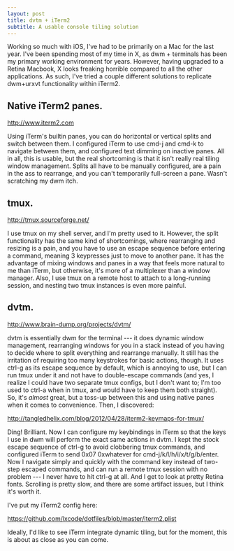 ```yaml
---
layout: post
title: dvtm + iTerm2
subtitle: A usable console tiling solution
---
```


Working so much with iOS, I've had to be primarily on a Mac for the last year.
I've been spending most of my time in X, as dwm + terminals has been my primary
working environment for years. However, having upgraded to a Retina Macbook, X
looks freaking horrible compared to all the other applications. As such, I've
tried a couple different solutions to replicate dwm+urxvt functionality within
iTerm2.

Native iTerm2 panes.
--------------------
<http://www.iterm2.com>

Using iTerm's builtin panes, you can do horizontal or vertical splits and
switch between them. I configured iTerm to use cmd-j and cmd-k to navigate
between them, and configured text dimming on inactive panes. All in all, this
is usable, but the real shortcoming is that it isn't really real tiling window
management. Splits all have to be manually configured, are a pain in the ass to
rearrange, and you can't temporarily full-screen a pane. Wasn't scratching my
dwm itch.

tmux.
-----
<http://tmux.sourceforge.net/>

I use tmux on my shell server, and I'm pretty used to it. However, the split
functionality has the same kind of shortcomings, where rearranging and resizing
is a pain, and you have to use an escape sequence before entering a command,
meaning 3 keypresses just to move to another pane. It has the advantage of
mixing windows and panes in a way that feels more natural to me than iTerm, but
otherwise, it's more of a multiplexer than a window manager. Also, I use tmux
on a remote host to attach to a long-running session, and nesting two tmux
instances is even more painful.

dvtm.
-----
<http://www.brain-dump.org/projects/dvtm/>

dvtm is essentially dwm for the terminal --- it does dynamic window management,
rearranging windows for you in a stack instead of you having to decide where to
split everything and rearrange manually. It still has the irritation of
requiring too many keystrokes for basic actions, though. It uses ctrl-g as its
escape sequence by default, which is annoying to use, but I can run tmux under
it and not have to double-escape commands (and yes, I realize I could have two
separate tmux configs, but I don't want to; I'm too used to ctrl-a when in
tmux, and would have to keep them both straight). So, it's *almost* great, but
a toss-up between this and using native panes when it comes to convenience.
Then, I discovered:

<http://tangledhelix.com/blog/2012/04/28/iterm2-keymaps-for-tmux/>

Ding! Brilliant. Now I can configure my keybindings in iTerm so that the keys I
use in dwm will perform the exact same actions in dvtm. I kept the stock escape
sequence of ctrl-g to avoid clobbering tmux commands, and configured iTerm to
send 0x07 0xwhatever for cmd-j/k/l/h/i/x/t/g/b/enter. Now I navigate simply and
quickly with the command key instead of two-step escaped commands, and can run
a remote tmux session with no problem --- I never have to hit ctrl-g at all.
And I get to look at pretty Retina fonts. Scrolling is pretty slow, and there
are some artifact issues, but I think it's worth it.

I've put my iTerm2 config here:

<https://github.com/lxcode/dotfiles/blob/master/iterm2.plist>

Ideally, I'd like to see iTerm integrate dynamic tiling, but for the moment,
this is about as close as you can come.
